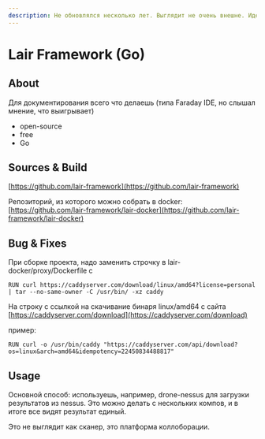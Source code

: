 ```yaml
---
description: Не обновлялся несколько лет. Выглядит не очень внешне. Идея интересна была
---
```


# Lair Framework (Go)

## About

Для документирования всего что делаешь (типа Faraday IDE, но слышал мнение, что выигрывает)

* open-source
* free
* Go

## Sources & Build

[https://github.com/lair-framework](https://github.com/lair-framework)

Репозиторий, из которого можно собрать в docker: [https://github.com/lair-framework/lair-docker](https://github.com/lair-framework/lair-docker)

## Bug & Fixes

При сборке проекта, надо заменить строчку в lair-docker/proxy/Dockerfile с

```
RUN curl https://caddyserver.com/download/linux/amd64?license=personal | tar --no-same-owner -C /usr/bin/ -xz caddy
```

&#x20;На строку с ссылкой на скачивание бинаря linux/amd64 с сайта [https://caddyserver.com/download](https://caddyserver.com/download)

пример:

```
RUN curl -o /usr/bin/caddy "https://caddyserver.com/api/download?os=linux&arch=amd64&idempotency=22450834488817" 
```

## Usage

Основной способ: используешь, например, drone-nessus для загрузки результатов из nessus. Это можно делать с нескольких компов, и в итоге все видят результат единый.&#x20;

Это не выглядит как сканер, это платформа коллоборации.
